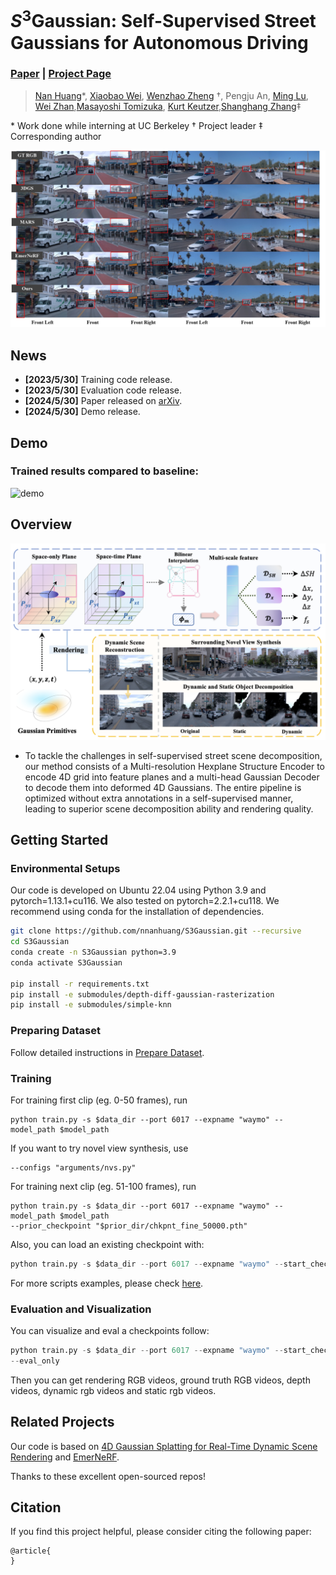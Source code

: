 # <i>S</i><sup>3</sup>Gaussian: Self-Supervised Street Gaussians for Autonomous Driving
### [Paper]()  | [Project Page]() 

<!-- > SelfOcc: Self-Supervised Vision-Based 3D Occupancy Prediction, CVPR 2024 -->

> [Nan Huang](https://github.com/nnanhuang)\*, 
[Xiaobao Wei](https://ucwxb.github.io/), [Wenzhao Zheng](https://wzzheng.net/) $\dagger$, Pengju An, [Ming Lu](https://lu-m13.github.io/), [Wei Zhan](https://zhanwei.site/),[Masayoshi Tomizuka](https://me.berkeley.edu/people/masayoshi-tomizuka/),
[Kurt Keutzer](https://people.eecs.berkeley.edu/~keutzer/),[Shanghang Zhang](https://www.shanghangzhang.com/)$\ddagger$

\* Work done while interning at UC Berkeley $\dagger$ Project leader $\ddagger$ Corresponding author

<p align="center">
  <img src="./assets/compare.jpg" width=800>
</p>

## News
- **[2023/5/30]** Training code release.
- **[2023/5/30]** Evaluation code release.
- **[2024/5/30]** Paper released on [arXiv](https://arxiv.org/abs/2311.12754).
- **[2024/5/30]** Demo release.

## Demo

### Trained results compared to baseline:

![demo](./assets/visual.gif)

<!-- ### More demo videos can be downloaded [here](https://cloud.tsinghua.edu.cn/d/640283b528f7436193a4/). -->

## Overview
![overview](./assets/pipeline.png)

- To tackle the challenges in self-supervised street scene decomposition, our method consists of a Multi-resolution Hexplane Structure Encoder to encode 4D grid into feature planes and a multi-head Gaussian Decoder to decode them into deformed 4D Gaussians. The entire pipeline is optimized without extra annotations in a self-supervised manner, leading to superior scene decomposition ability and rendering quality.

## Getting Started

### Environmental Setups
Our code is developed on Ubuntu 22.04 using Python 3.9 and pytorch=1.13.1+cu116. We also tested on pytorch=2.2.1+cu118. We recommend using conda for the installation of dependencies.

```bash
git clone https://github.com/nnanhuang/S3Gaussian.git --recursive
cd S3Gaussian
conda create -n S3Gaussian python=3.9 
conda activate S3Gaussian

pip install -r requirements.txt
pip install -e submodules/depth-diff-gaussian-rasterization
pip install -e submodules/simple-knn
```



### Preparing Dataset

Follow detailed instructions in [Prepare Dataset](docs/prepare_data.md).


### Training

For training first clip (eg. 0-50 frames), run 

```
python train.py -s $data_dir --port 6017 --expname "waymo" --model_path $model_path 
```
If you want to try novel view  synthesis, use 
```
--configs "arguments/nvs.py"
```

For training next clip (eg. 51-100 frames), run 
```
python train.py -s $data_dir --port 6017 --expname "waymo" --model_path $model_path 
--prior_checkpoint "$prior_dir/chkpnt_fine_50000.pth"
```
Also, you can load an existing checkpoint with:

```python
python train.py -s $data_dir --port 6017 --expname "waymo" --start_checkpoint "$ckpt_dir/chkpnt_fine_30000.pth"
```
For more scripts examples, please check [here](scripts).
### Evaluation and Visualization

You can visualize and eval a checkpoints follow:
```python
python train.py -s $data_dir --port 6017 --expname "waymo" --start_checkpoint "$ckpt_dir/chkpnt_fine_50000.pth"
--eval_only
```
Then you can get rendering RGB videos, ground truth RGB videos, depth videos, dynamic rgb videos and static rgb videos.
## Related Projects

Our code is based on [4D Gaussian Splatting for Real-Time Dynamic Scene Rendering](https://github.com/hustvl/4DGaussians/tree/master) and [EmerNeRF](https://github.com/NVlabs/EmerNeRF?tab=readme-ov-file). 

Thanks to these excellent open-sourced repos!


## Citation

If you find this project helpful, please consider citing the following paper:
```
@article{
}
```
